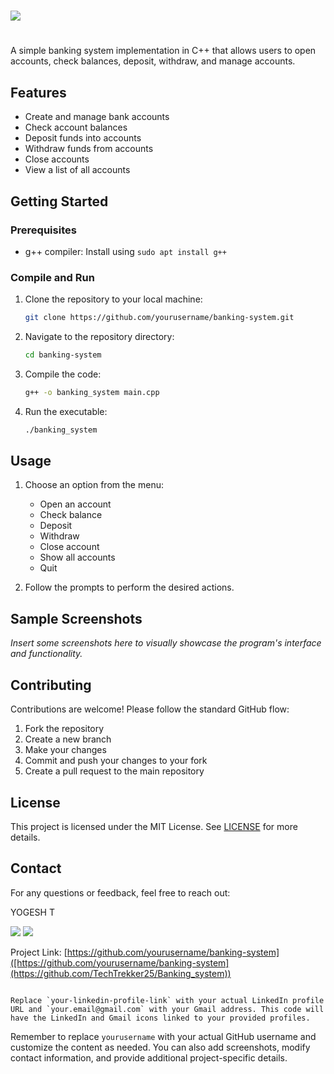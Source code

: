 # <p align="center">
# <img src="https://img.shields.io/badge/Banking-automater-red?colorA=%23ff0000&colorB=%23017e40&style=for-the-badge">
# </p>

A simple banking system implementation in C++ that allows users to open accounts, check balances, deposit, withdraw, and manage accounts.

## Features

- Create and manage bank accounts
- Check account balances
- Deposit funds into accounts
- Withdraw funds from accounts
- Close accounts
- View a list of all accounts

## Getting Started

### Prerequisites

- g++ compiler: Install using `sudo apt install g++`

### Compile and Run

1. Clone the repository to your local machine:

   ```bash
   git clone https://github.com/yourusername/banking-system.git
   ```

2. Navigate to the repository directory:

   ```bash
   cd banking-system
   ```

3. Compile the code:

   ```bash
   g++ -o banking_system main.cpp
   ```

4. Run the executable:

   ```bash
   ./banking_system
   ```

## Usage

1. Choose an option from the menu:
   - Open an account
   - Check balance
   - Deposit
   - Withdraw
   - Close account
   - Show all accounts
   - Quit

2. Follow the prompts to perform the desired actions.

## Sample Screenshots

_Insert some screenshots here to visually showcase the program's interface and functionality._

## Contributing

Contributions are welcome! Please follow the standard GitHub flow:

1. Fork the repository
2. Create a new branch
3. Make your changes
4. Commit and push your changes to your fork
5. Create a pull request to the main repository

## License

This project is licensed under the MIT License. See [LICENSE](LICENSE) for more details.

## Contact

For any questions or feedback, feel free to reach out:

YOGESH T

[<img src="https://img.icons8.com/color/48/000000/linkedin.png"/>](https://www.linkedin.com/in/yogesh-t-5424211bb/)
[<img src="https://img.icons8.com/color/48/000000/gmail-new.png"/>](mailto:higgsboson25022003@gmail.com)

Project Link: [https://github.com/yourusername/banking-system]([https://github.com/yourusername/banking-system](https://github.com/TechTrekker25/Banking_system))
```

Replace `your-linkedin-profile-link` with your actual LinkedIn profile URL and `your.email@gmail.com` with your Gmail address. This code will have the LinkedIn and Gmail icons linked to your provided profiles.
```

Remember to replace `yourusername` with your actual GitHub username and customize the content as needed. You can also add screenshots, modify contact information, and provide additional project-specific details.
